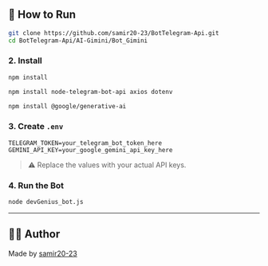  
## 🚀 How to Run 

```bash
git clone https://github.com/samir20-23/BotTelegram-Api.git
cd BotTelegram-Api/AI-Gimini/Bot_Gimini
```

### 2. Install 

```bash
npm install

npm install node-telegram-bot-api axios dotenv

npm install @google/generative-ai
```

### 3. Create `.env` 


```
TELEGRAM_TOKEN=your_telegram_bot_token_here
GEMINI_API_KEY=your_google_gemini_api_key_here
```

> ⚠️ Replace the values with your actual API keys.

### 4. Run the Bot

```bash
node devGenius_bot.js
```

---
 
## 👨‍💻 Author

Made by [samir20-23](https://github.com/samir20-23)
 
